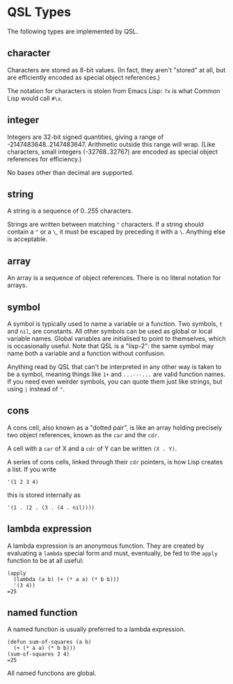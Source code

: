 QSL Types
=========

The following types are implemented by QSL.

character
---------

Characters are stored as 8-bit values.  (In fact, they aren't "stored"
at all, but are efficiently encoded as special object references.)

The notation for characters is stolen from Emacs Lisp: `?x` is what
Common Lisp would call `#\x`.

integer
-------

Integers are 32-bit signed quantities, giving a range of
-2147483648..2147483647.  Arithmetic outside this range will wrap.
(Like characters, small integers (-32768..32767) are encoded as
special object references for efficiency.)

No bases other than decimal are supported.

string
------

A string is a sequence of 0..255 characters.

Strings are written between matching `"` characters.  If a string should
contain a `"` or a `\`, it must be escaped by preceding it with a
`\`.  Anything else is acceptable.

array
-----

An array is a sequence of object references.  There is no literal
notation for arrays.

symbol
------

A symbol is typically used to name a variable or a function.  Two
symbols, `t` and `nil`, are constants.  All other symbols can be used
as global or local variable names.  Global variables are initialised
to point to themselves, which is occasionally useful.  Note that QSL
is a "lisp-2": the same symbol may name both a variable and a function
without confusion.

Anything read by QSL that can't be interpreted in any other way is
taken to be a symbol, meaning things like `1+` and `...---...` are
valid function names.  If you need even weirder symbols, you can quote
them just like strings, but using `|` instead of `"`.

cons
----

A cons cell, also known as a "dotted pair", is like an array holding
precisely two object references, known as the `car` and the `cdr`.

A cell with a `car` of X and a `cdr` of Y can be written `(X . Y)`.

A series of cons cells, linked through their `cdr` pointers, is how
Lisp creates a list.  If you write

    '(1 2 3 4)

this is stored internally as

    '(1 . (2 . (3 . (4 . nil))))

lambda expression
-----------------

A lambda expression is an anonymous function.  They are created by
evaluating a `lambda` special form and must, eventually, be fed to the
`apply` function to be at all useful:

    (apply
      (lambda (a b) (+ (* a a) (* b b)))
      '(3 4))
    =25

named function
--------------

A named function is usually preferred to a lambda expression.

    (defun sum-of-squares (a b)
      (+ (* a a) (* b b)))
    (sum-of-squares 3 4)
    =25

All named functions are global.
